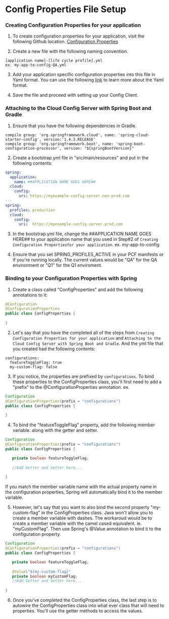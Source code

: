 # Config Properties File Setup

### Creating Configuration Properties for your application
1. To create configuration properties for your application, visit the following Github location.
[Configuration Properties](TBD)

2. Create a new file with the following naming convention.
```
[application name]-[life cycle profile].yml
ex. my-app-to-config-QA.yml
```

3. Add your application specific configuration properties into this file in Yaml format.  You can use the following [link](https://learnxinyminutes.com/docs/yaml/) to learn more about the Yaml format.

4. Save the file and proceed with setting up your Config Client.


### Attaching to the Cloud Config Server with Spring Boot and Gradle
1. Ensure that you have the following dependencies in Gradle.

```
compile group: 'org.springframework.cloud', name: 'spring-cloud-starter-config', version:'1.4.3.RELEASE'
compile group: 'org.springframework.boot', name: 'spring-boot-configuration-processor', version: "${springBootVersion}"
```

2. Create a bootstrap.yml file in "src/main/resources" and put in the following contents:
```yml
spring:
  application:
    name: ##APPLICATION NAME GOES HERE##
  cloud:
    config:
      uri: https://myexample-config-server.non-prod.com
---
spring:
  profiles: production
  cloud:
    config:
      uri:  https://myexample-config-server.prod.com
```

3. In the bootstrap.yml file, change the ##APPLICATION NAME GOES HERE## to your application name that you used in Step#2 of `Creating Configuration Propertiesfor your application`. ex. my-app-to-config

4. Ensure that you set SPRING_PROFILES_ACTIVE in your PCF manifests or if you're running locally.  The current values would be "QA" for the QA environment or "Q1" for the Q1 enviroment.  

### Binding to your Configuration Properties with Spring
1. Create a class called "ConfigProperties" and add the following annotations to it:
```java
@Configuration
@ConfigurationProperties
public class ConfigProperties {
    
}
```

2. Let's say that you have the completed all of the steps from `Creating Configuration Properties for your application` and `Attaching to the Cloud Config Server with Spring Boot and Gradle`.  And the yml file that you created had the following contents:
```
configurations:
  featureToggleFlag: true
  my-custom-flag: false
```

3. If you notice, the properties are prefixed by `configurations`.  To bind these properties to the ConfigProperties class, you'll first need to add a "prefix" to the @ConfigurationProperties annotation. ex.
```java
Configuration
@ConfigurationProperties(prefix = "configurations")
public class ConfigProperties {
    
}
```

4. To bind the "featureToggleFlag" property, add the following member variable. along with the getter and setter.
```java
Configuration
@ConfigurationProperties(prefix = "configurations")
public class ConfigProperties {

   private boolean featureToggleFlag;
   
   //Add Getter and Setter here...
    
}
```
If you match the member variable name with the actual property name in the configuration properties, Spring will automatically bind it to the member variable.

5. However, let's say that you want to also bind the second property "my-custom-flag" in the ConfigProperties class.  Java won't allow you to create a member variable with dashes.  The workaroud would be to create a member variable with the camel cased equivalent. ie. "myCustomFlag". Then use Spring's @Value annotation to bind it to the configuration property. 
```java
Configuration
@ConfigurationProperties(prefix = "configurations")
public class ConfigProperties {

   private boolean featureToggleFlag;
   
   @Value("${my-custom-flag}"
   private boolean myCustomFlag;
   //Add Getter and Setter here...
    
}
```

6.  Once you've completed the ConfigProperties class, the last step is to autowire the ConfigProperties class into what ever class that will need to properties.  You'll use the getter methods to access the values.